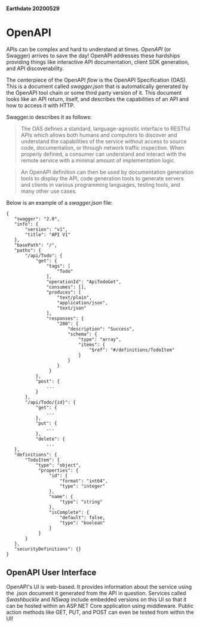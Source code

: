 #### Earthdate 20200529
# OpenAPI
APIs can be complex and hard to understand at times. *OpenAPI* (or Swagger) arrives to save the day! OpenAPI addresses these hardships providing things like interactive API documentation, client SDK generation, and API discoverability.
 
The centerpiece of the OpenAPI *flow* is the OpenAPI Specification (OAS). This is a document called *swagger.json* that is automatically generated by the OpenAPI tool chain or some third party version of it. This document looks like an API return, itself, and describes the capabilities of an API and how to access it with HTTP.
 
Swagger.io describes it as follows:
> The OAS defines a standard, language-agnostic interface to RESTful APIs which allows both humans and computers to discover and understand the capabilities of the service without access to source code, documentation, or through network traffic inspection. When properly defined, a consumer can understand and interact with the remote service with a minimal amount of implementation logic.
 
> An OpenAPI definition can then be used by documentation generation tools to display the API, code generation tools to generate servers and clients in various programming languages, testing tools, and many other use cases.
 
Below is an example of a *swagger.json* file:
 
```
{
   "swagger": "2.0",
   "info": {
       "version": "v1",
       "title": "API V1"
   },
   "basePath": "/",
   "paths": {
       "/api/Todo": {
           "get": {
               "tags": [
                   "Todo"
               ],
               "operationId": "ApiTodoGet",
               "consumes": [],
               "produces": [
                   "text/plain",
                   "application/json",
                   "text/json"
               ],
               "responses": {
                   "200": {
                       "description": "Success",
                       "schema": {
                           "type": "array",
                           "items": {
                               "$ref": "#/definitions/TodoItem"
                           }
                       }
                   }
                }
           },
           "post": {
               ...
           }
       },
       "/api/Todo/{id}": {
           "get": {
               ...
           },
           "put": {
               ...
           },
           "delete": {
               ...
   },
   "definitions": {
       "TodoItem": {
           "type": "object",
            "properties": {
                "id": {
                    "format": "int64",
                    "type": "integer"
                },
                "name": {
                    "type": "string"
                },
                "isComplete": {
                    "default": false,
                    "type": "boolean"
                }
            }
       }
   },
   "securityDefinitions": {}
}
```
 
## OpenAPI User Interface
OpenAPI's UI is web-based. It provides information about the service using the .json document it generated from the API in question. Services called *Swashbuckle* and *NSwag* include embedded versions on this UI so that it can be hosted within an ASP.NET Core application using middleware. Public action methods like GET, PUT, and POST can even be tested from within the UI!
